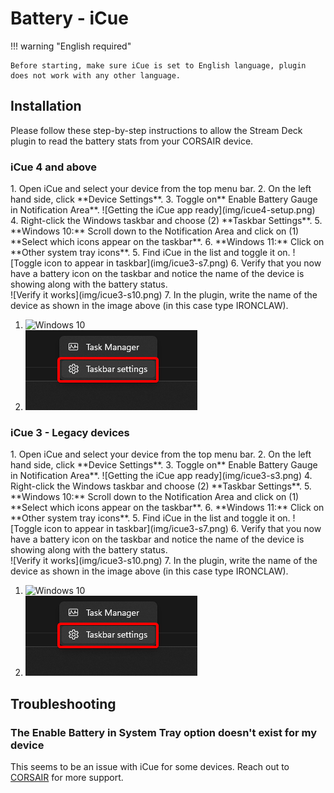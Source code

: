 # Battery - iCue
!!! warning "English required"

    Before starting, make sure iCue is set to English language, plugin does not work with any other language.

## Installation
Please follow these step-by-step instructions to allow the Stream Deck plugin to read the battery stats from your CORSAIR device.

### iCue 4 and above

<div class="annotate" markdown>
1. Open iCue and select your device from the top menu bar.
2. On the left hand side, click **Device Settings**.
3. Toggle on** Enable Battery Gauge in Notification Area**.
![Getting the iCue app ready](img/icue4-setup.png)
4. Right-click the Windows taskbar and choose (2) **Taskbar Settings**.
    5. **Windows 10:** Scroll down to the Notification Area and click on (1) **Select which icons appear on the taskbar**.
    6. **Windows 11:** Click on **Other system tray icons**.
5. Find iCue in the list and toggle it on.
![Toggle icon to appear in taskbar](img/icue3-s7.png)
6. Verify that you now have a battery icon on the taskbar and notice the name of the device is showing along with the battery status.
<br>
![Verify it works](img/icue3-s10.png)
7. In the plugin, write the name of the device as shown in the image above (in this case type IRONCLAW).
</div>

1. ![Windows 10](img/icue3-s8.png)
2. ![Taskbar settings, right click](img/taskbarSettings.png)

### iCue 3 - Legacy devices
<div class="annotate" markdown>
1. Open iCue and select your device from the top menu bar.
2. On the left hand side, click **Device Settings**.
3. Toggle on** Enable Battery Gauge in Notification Area**.
![Getting the iCue app ready](img/icue3-s3.png)
4. Right-click the Windows taskbar and choose (2) **Taskbar Settings**.
    5. **Windows 10:** Scroll down to the Notification Area and click on (1) **Select which icons appear on the taskbar**.
    6. **Windows 11:** Click on **Other system tray icons**.
5. Find iCue in the list and toggle it on.
![Toggle icon to appear in taskbar](img/icue3-s7.png)
6. Verify that you now have a battery icon on the taskbar and notice the name of the device is showing along with the battery status.
<br>
![Verify it works](img/icue3-s10.png)
7. In the plugin, write the name of the device as shown in the image above (in this case type IRONCLAW).
</div>

1. ![Windows 10](img/icue3-s8.png)
2. ![Taskbar settings, right click](img/taskbarSettings.png)

##  Troubleshooting
### The Enable Battery in System Tray option doesn't exist for my device
This seems to be an issue with iCue for some devices. Reach out to [CORSAIR](https://www.corsair.com/us/en/contact) for more support.